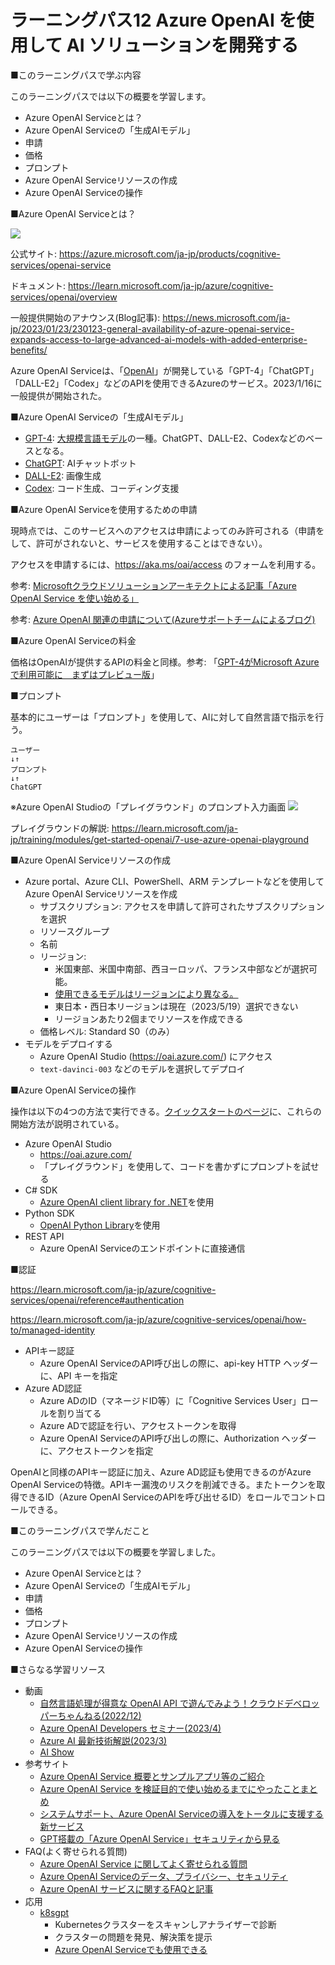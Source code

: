 # ラーニングパス12 Azure OpenAI を使用して AI ソリューションを開発する

■このラーニングパスで学ぶ内容

このラーニングパスでは以下の概要を学習します。

- Azure OpenAI Serviceとは？
- Azure OpenAI Serviceの「生成AIモデル」
- 申請
- 価格
- プロンプト
- Azure OpenAI Serviceリソースの作成
- Azure OpenAI Serviceの操作

■Azure OpenAI Serviceとは？

![](images/ss-2023-04-06-19-46-34.png)

公式サイト:
https://azure.microsoft.com/ja-jp/products/cognitive-services/openai-service

ドキュメント:
https://learn.microsoft.com/ja-jp/azure/cognitive-services/openai/overview

一般提供開始のアナウンス(Blog記事):
https://news.microsoft.com/ja-jp/2023/01/23/230123-general-availability-of-azure-openai-service-expands-access-to-large-advanced-ai-models-with-added-enterprise-benefits/

Azure OpenAI Serviceは、「[OpenAI](https://openai.com/)」が開発している「GPT-4」「ChatGPT」「DALL-E2」「Codex」などのAPIを使用できるAzureのサービス。2023/1/16に一般提供が開始された。

■Azure OpenAI Serviceの「生成AIモデル」

- [GPT-4](https://openai.com/product/gpt-4): [大規模言語モデル](https://atmarkit.itmedia.co.jp/ait/articles/2303/13/news013.html)の一種。ChatGPT、DALL-E2、Codexなどのベースとなる。
- [ChatGPT](https://openai.com/blog/chatgpt): AIチャットボット
- [DALL-E2](https://openai.com/product/dall-e-2): 画像生成
- [Codex](https://openai.com/blog/openai-codex): コード生成、コーディング支援

■Azure OpenAI Serviceを使用するための申請

現時点では、このサービスへのアクセスは申請によってのみ許可される（申請をして、許可がされないと、サービスを使用することはできない）。

アクセスを申請するには、https://aka.ms/oai/access のフォームを利用する。

参考: [Microsoftクラウドソリューションアーキテクトによる記事「Azure OpenAI Service を使い始める」](https://zenn.dev/microsoft/articles/1a15305021cd01)

参考: [Azure OpenAI 関連の申請について(Azureサポートチームによるブログ)](https://jpaiblog.github.io/blog/2023/04/21/RequestAccess-to-AzureOpenAIService/)

■Azure OpenAI Serviceの料金

価格はOpenAIが提供するAPIの料金と同様。参考: 「[GPT-4がMicrosoft Azureで利用可能に　まずはプレビュー版](https://www.itmedia.co.jp/news/articles/2303/22/news111.html)」

■プロンプト

基本的にユーザーは「プロンプト」を使用して、AIに対して自然言語で指示を行う。

```
ユーザー
↓↑
プロンプト
↓↑
ChatGPT
```

※Azure OpenAI Studioの「プレイグラウンド」のプロンプト入力画面
![](images/ss-2023-05-19-02-17-12.png)

プレイグラウンドの解説: https://learn.microsoft.com/ja-jp/training/modules/get-started-openai/7-use-azure-openai-playground

■Azure OpenAI Serviceリソースの作成

- Azure portal、Azure CLI、PowerShell、ARM テンプレートなどを使用してAzure OpenAI Serviceリソースを作成
  - サブスクリプション: アクセスを申請して許可されたサブスクリプションを選択
  - リソースグループ
  - 名前
  - リージョン:
    - 米国東部、米国中南部、西ヨーロッパ、フランス中部などが選択可能。
    - [使用できるモデルはリージョンにより異なる。](https://learn.microsoft.com/ja-jp/azure/cognitive-services/openai/concepts/models#model-summary-table-and-region-availability)
    - 東日本・西日本リージョンは現在（2023/5/19）選択できない
    - リージョンあたり2個までリソースを作成できる
  - 価格レベル: Standard S0（のみ）
- モデルをデプロイする
  - Azure OpenAI Studio (https://oai.azure.com/) にアクセス
  - `text-davinci-003` などのモデルを選択してデプロイ


■Azure OpenAI Serviceの操作

操作は以下の4つの方法で実行できる。[クイックスタートのページ](https://learn.microsoft.com/ja-jp/azure/cognitive-services/openai/quickstart?tabs=command-line&pivots=programming-language-studio)に、これらの開始方法が説明されている。

- Azure OpenAI Studio
  - https://oai.azure.com/
  - 「プレイグラウンド」を使用して、コードを書かずにプロンプトを試せる
- C# SDK
  - [Azure OpenAI client library for .NET](https://github.com/Azure/azure-sdk-for-net/tree/main/sdk/openai/Azure.AI.OpenAI)を使用
- Python SDK
  - [OpenAI Python Library](https://github.com/openai/openai-python)を使用
- REST API
  - Azure OpenAI Serviceのエンドポイントに直接通信

■認証

https://learn.microsoft.com/ja-jp/azure/cognitive-services/openai/reference#authentication

https://learn.microsoft.com/ja-jp/azure/cognitive-services/openai/how-to/managed-identity

- APIキー認証
  - Azure OpenAI ServiceのAPI呼び出しの際に、api-key HTTP ヘッダーに、API キーを指定
- Azure AD認証
  - Azure ADのID（マネージドID等）に「Cognitive Services User」ロールを割り当てる
  - Azure ADで認証を行い、アクセストークンを取得
  - Azure OpenAI ServiceのAPI呼び出しの際に、Authorization ヘッダーに、アクセストークンを指定

OpenAIと同様のAPIキー認証に加え、Azure AD認証も使用できるのがAzure OpenAI Serviceの特徴。APIキー漏洩のリスクを削減できる。またトークンを取得できるID（Azure OpenAI ServiceのAPIを呼び出せるID）をロールでコントロールできる。

■このラーニングパスで学んだこと

このラーニングパスでは以下の概要を学習しました。

- Azure OpenAI Serviceとは？
- Azure OpenAI Serviceの「生成AIモデル」
- 申請
- 価格
- プロンプト
- Azure OpenAI Serviceリソースの作成
- Azure OpenAI Serviceの操作


■さらなる学習リソース

- 動画
  - [自然言語処理が得意な OpenAI API で遊んでみよう！クラウドデベロッパーちゃんねる(2022/12)](https://www.youtube.com/watch?v=dmhMC-r0GjI)
  - [Azure OpenAI Developers セミナー(2023/4)](https://www.youtube.com/watch?v=tFgqdHKsOME)
  - [Azure AI 最新技術解説(2023/3)](https://www.youtube.com/watch?v=yfd7RVsfa5s)
  - [AI Show](https://learn.microsoft.com/ja-jp/shows/ai-show/)
- 参考サイト
  - [Azure OpenAI Service 概要とサンプルアプリ等のご紹介](https://www.docswell.com/s/shosuz/5M1XQL-2023-04-22-170836)
  - [Azure OpenAI Service を検証目的で使い始めるまでにやったことまとめ](https://dev.classmethod.jp/articles/usage-rules-for-azure-openai-service/)
  - [システムサポート、Azure OpenAI Serviceの導入をトータルに支援する新サービス](https://cloud.watch.impress.co.jp/docs/news/1499774.html)
  - [GPT搭載の「Azure OpenAI Service」セキュリティから見る](https://blog.cloudnative.co.jp/16682/)
- FAQ(よく寄せられる質問)
  - [Azure OpenAI Service に関してよく寄せられる質問](https://learn.microsoft.com/ja-jp/azure/cognitive-services/openai/faq)
  - [Azure OpenAI Serviceのデータ、プライバシー、セキュリティ](https://learn.microsoft.com/ja-jp/legal/cognitive-services/openai/data-privacy?context=%2Fazure%2Fcognitive-services%2Fopenai%2Fcontext%2Fcontext)
  - [Azure OpenAI サービスに関するFAQと記事](https://cptechweb.teldevice.co.jp/hc/ja/articles/17904132558105-Azure-OpenAI-%E3%82%B5%E3%83%BC%E3%83%93%E3%82%B9%E3%81%AB%E9%96%A2%E3%81%99%E3%82%8BFAQ%E3%81%A8%E8%A8%98%E4%BA%8B)
- 応用
  - [k8sgpt](https://github.com/k8sgpt-ai/k8sgpt)
    - Kubernetesクラスターをスキャンしアナライザーで診断
    - クラスターの問題を発見、解決策を提示
    - [Azure OpenAI Serviceでも使用できる](https://techblog.ap-com.co.jp/entry/2023/05/15/163114)